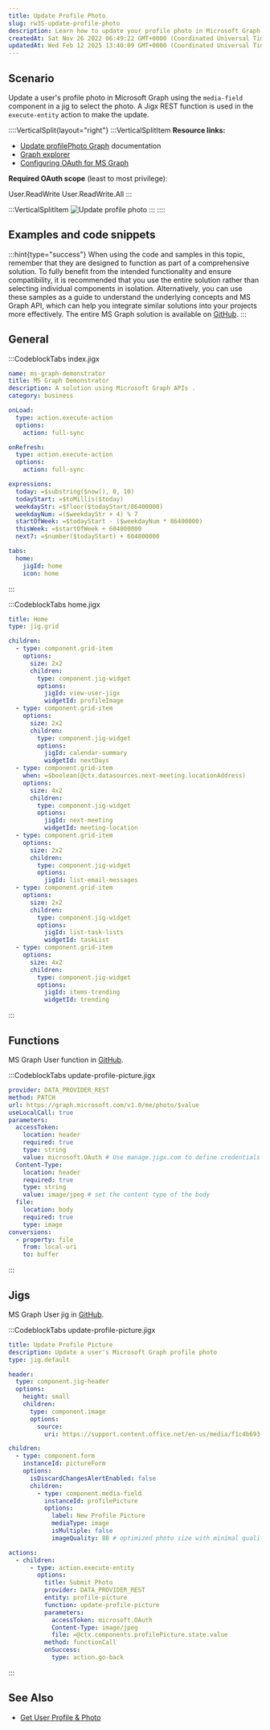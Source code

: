 ```yaml
---
title: Update Profile Photo
slug: rw3S-update-profile-photo
description: Learn how to update your profile photo in Microsoft Graph using an image picker on a Jig and a Jigx REST function. Our document provides step-by-step instructions and includes links to the Graph documentation and Graph explorer for more information. We al
createdAt: Sat Nov 26 2022 06:49:22 GMT+0000 (Coordinated Universal Time)
updatedAt: Wed Feb 12 2025 13:40:09 GMT+0000 (Coordinated Universal Time)
---
```


## Scenario

Update a user's profile photo in Microsoft Graph using the `media-field` component in a jig to select the photo. A Jigx REST function is used in the `execute-entity` action to make the update.

::::VerticalSplit{layout="right"}
:::VerticalSplitItem
**Resource links:**

- [Update profilePhoto Graph](https://learn.microsoft.com/en-us/graph/api/profilephoto-update?view=graph-rest-1.0&tabs=http) documentation
- [Graph explorer](https://developer.microsoft.com/en-us/graph/graph-explorer)
- [Configuring OAuth for MS Graph](https://docs.jigx.com/configuring-oauth-for-ms-graph)

**Required OAuth scope** (least to most privilege):

User.ReadWrite
User.ReadWrite.All
:::

:::VerticalSplitItem
![Update profile photo](https://archbee-image-uploads.s3.amazonaws.com/x7vdIDH6-ScTprfmi2XXX/QYTX-A2BExnkFNhSPRmVx_graph-uploadpic.png "Update profile photo")
:::
::::

## Examples and code snippets

:::hint{type="success"}
When using the code and samples in this topic, remember that they are designed to function as part of a comprehensive solution. To fully benefit from the intended functionality and ensure compatibility, it is recommended that you use the entire solution rather than selecting individual components in isolation. Alternatively, you can use these samples as a guide to understand the underlying concepts and MS Graph API, which can help you integrate similar solutions into your projects more effectively. The entire MS Graph solution is available on [GitHub](https://github.com/jigx-com/jigx-samples/tree/main/quickstart/jigx-MS-Graph-demonstrator).
:::

## General

:::CodeblockTabs
index.jigx

```yaml
name: ms-graph-demonstrator
title: MS Graph Demonstrator
description: A solution using Microsoft Graph APIs .
category: business

onLoad:
  type: action.execute-action
  options:
    action: full-sync

onRefresh:
  type: action.execute-action
  options:
    action: full-sync

expressions:
  today: =$substring($now(), 0, 10)
  todayStart: =$toMillis($today)
  weekdayStr: =$floor($todayStart/86400000)
  weekdayNum: =($weekdayStr + 4) % 7
  startOfWeek: =$todayStart - ($weekdayNum * 86400000)
  thisWeek: =$startOfWeek + 604800000
  next7: =$number($todayStart) + 604800000

tabs:
  home:
    jigId: home
    icon: home
```

:::

:::CodeblockTabs
home.jigx

```yaml
title: Home
type: jig.grid

children:
  - type: component.grid-item
    options:
      size: 2x2
      children:
        type: component.jig-widget
        options:
          jigId: view-user-jigx
          widgetId: profileImage
  - type: component.grid-item
    options:
      size: 2x2
      children:
        type: component.jig-widget
        options:
          jigId: calendar-summary
          widgetId: nextDays
  - type: component.grid-item
    when: =$boolean(@ctx.datasources.next-meeting.locationAddress)
    options:
      size: 4x2
      children:
        type: component.jig-widget
        options:
          jigId: next-meeting
          widgetId: meeting-location
  - type: component.grid-item
    options:
      size: 2x2
      children:
        type: component.jig-widget
        options:
          jigId: list-email-messages
  - type: component.grid-item
    options:
      size: 2x2
      children:
        type: component.jig-widget
        options:
          jigId: list-task-lists
          widgetId: taskList
  - type: component.grid-item
    options:
      size: 4x2
      children:
        type: component.jig-widget
        options:
          jigId: items-trending
          widgetId: trending
```

:::

## Functions

MS Graph User function in [GitHub](https://github.com/jigx-com/jigx-samples/blob/main/quickstart/jigx-MS-Graph-demonstrator/functions/User/update-profile-picture.jigx).

:::CodeblockTabs
update-profile-picture.jigx

```yaml
provider: DATA_PROVIDER_REST
method: PATCH
url: https://graph.microsoft.com/v1.0/me/photo/$value
useLocalCall: true
parameters:
  accessToken:
    location: header
    required: true
    type: string
    value: microsoft.OAuth # Use manage.jigx.com to define credentials for your solution
  Content-Type:
    location: header
    required: true
    type: string
    value: image/jpeg # set the content type of the body
  file:
    location: body
    required: true
    type: image
conversions:
  - property: file
    from: local-uri
    to: buffer
```

:::

## Jigs

MS Graph User jig in [GitHub](https://github.com/jigx-com/jigx-samples/blob/main/quickstart/jigx-MS-Graph-demonstrator/jigs/user/update-profile-picture.jigx").

:::CodeblockTabs
update-profile-picture.jigx

```yaml
title: Update Profile Picture
description: Update a user's Microsoft Graph profile photo
type: jig.default

header:
  type: component.jig-header
  options:
    height: small
    children:
      type: component.image
      options:
        source:
          uri: https://support.content.office.net/en-us/media/f1c4b693-4670-4e7a-8102-bbf1749e83fe.jpg

children:
  - type: component.form
    instanceId: pictureForm
    options:
      isDiscardChangesAlertEnabled: false
      children:
        - type: component.media-field
          instanceId: profilePicture
          options:
            label: New Profile Picture
            mediaType: image
            isMultiple: false
            imageQuality: 80 # optimized photo size with minimal quality loss

actions:
  - children:
      - type: action.execute-entity
        options:
          title: Submit Photo
          provider: DATA_PROVIDER_REST
          entity: profile-picture
          function: update-profile-picture
          parameters:
            accessToken: microsoft.OAuth
            Content-Type: image/jpeg
            file: =@ctx.components.profilePicture.state.value
          method: functionCall
          onSuccess:
            type: action.go-back
```

:::

## See Also

- [Get User Profile & Photo](<./Get User Profile _ Photo.md>)
